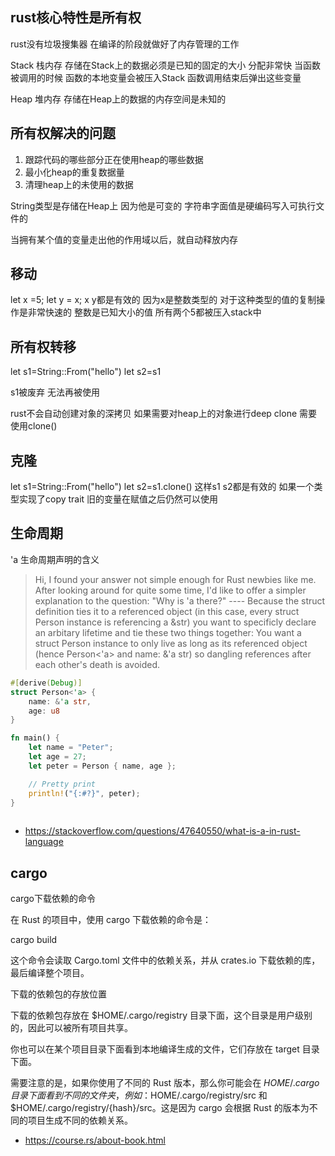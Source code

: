 ## rust核心特性是所有权
rust没有垃圾搜集器
在编译的阶段就做好了内存管理的工作

Stack 栈内存
存储在Stack上的数据必须是已知的固定的大小
分配非常快
当函数被调用的时候
函数的本地变量会被压入Stack 函数调用结束后弹出这些变量

Heap 堆内存
存储在Heap上的数据的内存空间是未知的




## 所有权解决的问题
1. 跟踪代码的哪些部分正在使用heap的哪些数据
2. 最小化heap的重复数据量
3. 清理heap上的未使用的数据

String类型是存储在Heap上 因为他是可变的
字符串字面值是硬编码写入可执行文件的

当拥有某个值的变量走出他的作用域以后，就自动释放内存





## 移动
let x =5;
let y = x;
x y都是有效的 因为x是整数类型的 对于这种类型的值的复制操作是非常快速的
整数是已知大小的值 所有两个5都被压入stack中


## 所有权转移
let s1=String::From("hello")
let s2=s1

s1被废弃 无法再被使用

rust不会自动创建对象的深拷贝 如果需要对heap上的对象进行deep clone 需要使用clone()

## 克隆
let s1=String::From("hello")
let s2=s1.clone()
这样s1 s2都是有效的 
如果一个类型实现了copy trait 旧的变量在赋值之后仍然可以使用




## 生命周期

'a 生命周期声明的含义

>Hi, I found your answer not simple enough for Rust newbies like me. After looking around for quite some time, I'd like to offer a simpler explanation to the question: "Why is 'a there?" ---- Because the struct definition ties it to a referenced object (in this case, every struct Person instance is referencing a &str) you want to specificly declare an arbitary lifetime and tie these two things together: You want a struct Person instance to only live as long as its referenced object (hence Person<'a> and name: &'a str) so dangling references after each other's death is avoided. 

```rust
#[derive(Debug)]
struct Person<'a> {
    name: &'a str,
    age: u8
}

fn main() {
    let name = "Peter";
    let age = 27;
    let peter = Person { name, age };

    // Pretty print
    println!("{:#?}", peter);
}
 
```

- https://stackoverflow.com/questions/47640550/what-is-a-in-rust-language





## cargo
cargo下载依赖的命令

在 Rust 的项目中，使用 cargo 下载依赖的命令是：

cargo build

这个命令会读取 Cargo.toml 文件中的依赖关系，并从 crates.io 下载依赖的库，最后编译整个项目。



下载的依赖包的存放位置

下载的依赖包存放在 $HOME/.cargo/registry 目录下面，这个目录是用户级别的，因此可以被所有项目共享。

你也可以在某个项目目录下面看到本地编译生成的文件，它们存放在 target 目录下面。

需要注意的是，如果你使用了不同的 Rust 版本，那么你可能会在 $HOME/.cargo 目录下面看到不同的文件夹，例如：$HOME/.cargo/registry/src 和 $HOME/.cargo/registry/{hash}/src。这是因为 cargo 会根据 Rust 的版本为不同的项目生成不同的依赖关系。


- https://course.rs/about-book.html